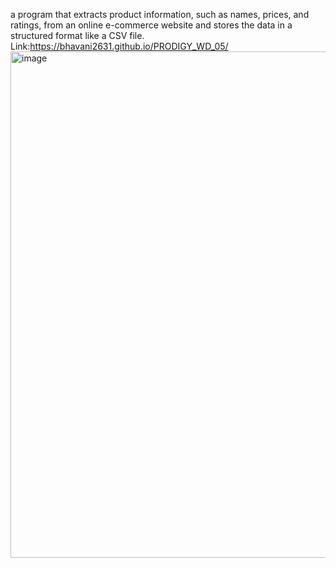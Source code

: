  a program that extracts product information, such as names, prices, and ratings, from an online e-commerce website and stores the data in a structured format like a CSV file.
 Link:https://bhavani2631.github.io/PRODIGY_WD_05/
 <img width="1340" height="810" alt="image" src="https://github.com/user-attachments/assets/617d2a0f-4d9c-41b0-8fa3-bdc165c28bb3" />


